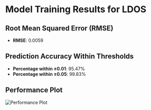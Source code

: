 # Model Training Results for LDOS

## Root Mean Squared Error (RMSE)
- **RMSE**: 0.0059

## Prediction Accuracy Within Thresholds
- **Percentage within ±0.01**: 95.47%
- **Percentage within ±0.05**: 99.83%

## Performance Plot
![Performance Plot](../imgs/LDOS.png)

